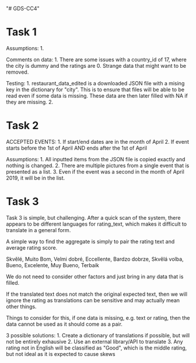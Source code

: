 "# GDS-CC4" 

# Task 1
Assumptions:
    1. 

Comments on data:
    1. There are some issues with a country_id of 17, where the city is dummy and the ratings are 0. Strange data that might want to be removed.

Testing:
    1. restaurant_data_edited is a downloaded JSON file with a mising key in the dictionary for "city". This is to ensure that files will be able to be read even if some data is missing. These data are then later filled with NA if they are missing.
    2. 

# Task 2
ACCEPTED EVENTS:
    1. If start/end dates are in the month of April
    2. If event starts before the 1st of April AND ends after the 1st of April

Assumptions:
    1. All inputted items from the JSON file is copied exactly and nothing is changed.
    2. There are multiple pictures from a single event that is presented as a list.
    3. Even if the event was a second in the month of April 2019, it will be in the list.
    
# Task 3
Task 3 is simple, but challenging. After a quick scan of the system, there appears to be different languages for rating_text, which makes it difficult to translate in a general form. 

A simple way to find the aggregate is simply to pair the rating text and average rating score.

Skvělé, Muito Bom, Velmi dobré, Eccellente, Bardzo dobrze, Skvělá volba, Bueno, Excelente, Muy Bueno, Terbaik

We do not need to consider other factors and just bring in any data that is filled.

If the translated text does not match the original expected text, then we will ignore the rating as translations can be sensitive and may actually mean other things.

Things to consider for this, if one data is missing, e.g. text or rating, then the data cannot be used as it should come as a pair.

3 possible solutions:
    1. Create a dictionary of translations if possible, but will not be entirely exhausive
    2. Use an external library/API to translate
    3. Any rating not in English will be classified as "Good", which is the middle rating, but not ideal as it is expected to cause skews
